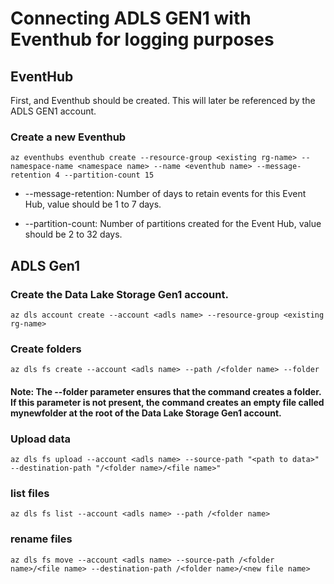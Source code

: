 # Connecting ADLS GEN1 with Eventhub for logging purposes

## EventHub
First, and Eventhub should be created. This will later be referenced by the ADLS GEN1 account.

### Create a new Eventhub
````console
az eventhubs eventhub create --resource-group <existing rg-name> --namespace-name <namespace name> --name <eventhub name> --message-retention 4 --partition-count 15
````

* --message-retention: Number of days to retain events for this Event Hub, value should be 1 to 7 days.

* --partition-count: Number of partitions created for the Event Hub, value should be 2 to 32 days.

## ADLS Gen1 

### Create the Data Lake Storage Gen1 account.
````console
az dls account create --account <adls name> --resource-group <existing rg-name>
````

### Create folders
````console
az dls fs create --account <adls name> --path /<folder name> --folder
````

#### Note: The --folder parameter ensures that the command creates a folder. If this parameter is not present, the command creates an empty file called mynewfolder at the root of the Data Lake Storage Gen1 account.

### Upload data
````console
az dls fs upload --account <adls name> --source-path "<path to data>" --destination-path "/<folder name>/<file name>"
````

### list files
````console
az dls fs list --account <adls name> --path /<folder name>
````

### rename files
````console
az dls fs move --account <adls name> --source-path /<folder name>/<file name> --destination-path /<folder name>/<new file name>
````


